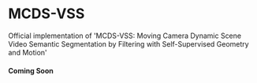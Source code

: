 # MCDS-VSS
Official implementation of 'MCDS-VSS: Moving Camera Dynamic Scene Video Semantic Segmentation by Filtering with Self-Supervised Geometry and Motion'


#### Coming Soon
